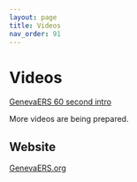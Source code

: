 ```yaml
---
layout: page
title: Videos
nav_order: 91
---
```

# Videos

[GenevaERS 60 second intro](https://youtu.be/588SK8zVa30)

More videos are being prepared.



## Website

[GenevaERS.org](https://genevaers.org)
